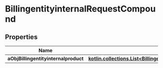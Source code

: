 
# BillingentityinternalRequestCompound

## Properties
| Name | Type | Description | Notes |
| ------------ | ------------- | ------------- | ------------- |
| **aObjBillingentityinternalproduct** | [**kotlin.collections.List&lt;BillingentityinternalproductRequestCompound&gt;**](BillingentityinternalproductRequestCompound.md) |  |  |



